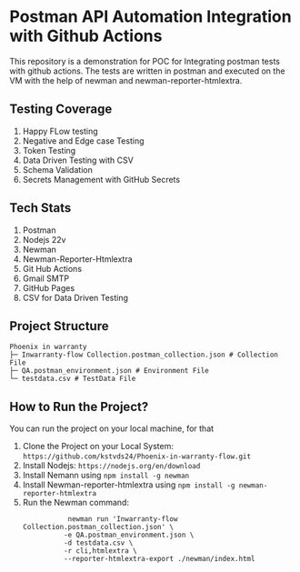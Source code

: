 # Postman API Automation Integration with Github Actions #

This repository is a demonstration for POC for Integrating postman tests with github actions. The tests are written in postman and executed on the VM with the help of newman and newman-reporter-htmlextra.



## Testing Coverage ##
1. Happy FLow testing
2. Negative and Edge case Testing
3. Token Testing
4. Data Driven Testing with CSV
5. Schema Validation
6. Secrets Management with GitHub Secrets

## Tech Stats ##
1. Postman
2. Nodejs 22v
3. Newman
4. Newman-Reporter-Htmlextra
5. Git Hub Actions
6. Gmail SMTP
7. GitHub Pages
8. CSV for Data Driven Testing






## Project Structure ##
```
Phoenix in warranty
├─ Inwarranty-flow Collection.postman_collection.json # Collection File
├─ QA.postman_environment.json # Environment File
└─ testdata.csv # TestData File

```

## How to Run the Project? ##
You can run the project on your local machine, for that
1. Clone the Project on your Local System: ``` https://github.com/kstvds24/Phoenix-in-warranty-flow.git ```
2. Install Nodejs: ``` https://nodejs.org/en/download ```
3. Install Nemann using ``` npm install -g newman ```
4. Install Newman-reporter-htmlextra using ``` npm install -g newman-reporter-htmlextra ```
5. Run the Newman command:
   ```
              newman run 'Inwarranty-flow Collection.postman_collection.json' \
             -e QA.postman_environment.json \
             -d testdata.csv \
             -r cli,htmlextra \
             --reporter-htmlextra-export ./newman/index.html
  ```
